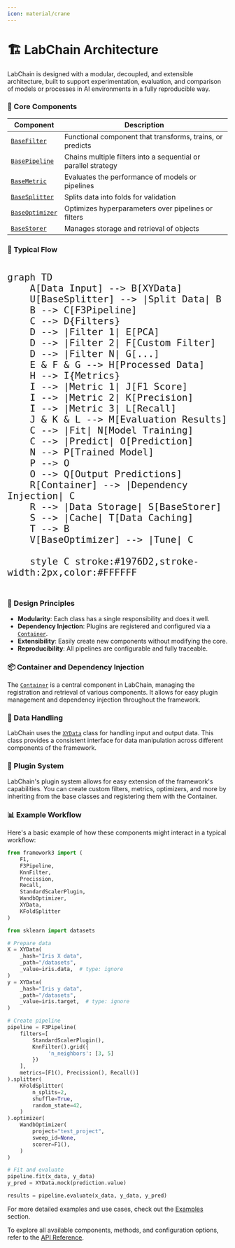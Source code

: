 ```yaml
---
icon: material/crane
---
```


# 🏗️ LabChain Architecture

LabChain is designed with a modular, decoupled, and extensible architecture, built to support experimentation, evaluation, and comparison of models or processes in AI environments in a fully reproducible way.

### 🔌 Core Components

| Component       | Description                                               |
|----------------|-----------------------------------------------------------|
| [`BaseFilter`](../api/base/base_filter.md)   | Functional component that transforms, trains, or predicts |
| [`BasePipeline`](../api/base/base_pipelines.md) | Chains multiple filters into a sequential or parallel strategy |
| [`BaseMetric`](../api/base/base_metric.md)   | Evaluates the performance of models or pipelines          |
| [`BaseSplitter`](../api/base/base_splitter.md) | Splits data into folds for validation                     |
| [`BaseOptimizer`](../api/base/base_optimizer.md)| Optimizes hyperparameters over pipelines or filters       |
| [`BaseStorer`](../api/base/base_storage.md)   | Manages storage and retrieval of objects                  |

### 🔄 Typical Flow

<div style="zoom: 1.8; display: inline-block;">

```mermaid
graph TD
    A[Data Input] --> B[XYData]
    U[BaseSplitter] --> |Split Data| B
    B --> C[F3Pipeline]
    C --> D{Filters}
    D --> |Filter 1| E[PCA]
    D --> |Filter 2| F[Custom Filter]
    D --> |Filter N| G[...]
    E & F & G --> H[Processed Data]
    H --> I{Metrics}
    I --> |Metric 1| J[F1 Score]
    I --> |Metric 2| K[Precision]
    I --> |Metric 3| L[Recall]
    J & K & L --> M[Evaluation Results]
    C --> |Fit| N[Model Training]
    C --> |Predict| O[Prediction]
    N --> P[Trained Model]
    P --> O
    O --> Q[Output Predictions]
    R[Container] --> |Dependency Injection| C
    R --> |Data Storage| S[BaseStorer]
    S --> |Cache| T[Data Caching]
    T --> B
    V[BaseOptimizer] --> |Tune| C

    style C stroke:#1976D2,stroke-width:2px,color:#FFFFFF

```
</div>

### 🧬 Design Principles

- **Modularity**: Each class has a single responsibility and does it well.
- **Dependency Injection**: Plugins are registered and configured via a [`Container`](../api/container/container.md).
- **Extensibility**: Easily create new components without modifying the core.
- **Reproducibility**: All pipelines are configurable and fully traceable.

### 📦 Container and Dependency Injection

The [`Container`](../api/container/container.md) is a central component in LabChain, managing the registration and retrieval of various components. It allows for easy plugin management and dependency injection throughout the framework.

### 🔢 Data Handling

LabChain uses the [`XYData`](../api/base/base_types.md) class for handling input and output data. This class provides a consistent interface for data manipulation across different components of the framework.

### 🔌 Plugin System

LabChain's plugin system allows for easy extension of the framework's capabilities. You can create custom filters, metrics, optimizers, and more by inheriting from the base classes and registering them with the Container.

### 📊 Example Workflow

Here's a basic example of how these components might interact in a typical workflow:

```python
from framework3 import (
    F1,
    F3Pipeline,
    KnnFilter,
    Precission,
    Recall,
    StandardScalerPlugin,
    WandbOptimizer,
    XYData,
    KFoldSplitter
)

from sklearn import datasets

# Prepare data
X = XYData(
    _hash="Iris X data",
    _path="/datasets",
    _value=iris.data,  # type: ignore
)
y = XYData(
    _hash="Iris y data",
    _path="/datasets",
    _value=iris.target,  # type: ignore
)

# Create pipeline
pipeline = F3Pipeline(
    filters=[
        StandardScalerPlugin(),
        KnnFilter().grid({
             'n_neighbors': [3, 5]
        })
    ],
    metrics=[F1(), Precission(), Recall()]
).splitter(
    KFoldSplitter(
        n_splits=2,
        shuffle=True,
        random_state=42,
    )
).optimizer(
    WandbOptimizer(
        project="test_project",
        sweep_id=None,
        scorer=F1(),
    )
)

# Fit and evaluate
pipeline.fit(x_data, y_data)
y_pred = XYData.mock(prediction.value)

results = pipeline.evaluate(x_data, y_data, y_pred)
```

For more detailed examples and use cases, check out the [Examples](../examples/index.md) section.

To explore all available components, methods, and configuration options, refer to the [API Reference](../api/index.md).
